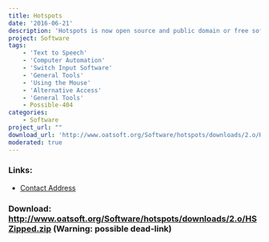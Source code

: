 ```yaml
---
title: Hotspots
date: '2016-06-21'
description: 'Hotspots is now open source and public domain or free software. It may be used by a number of users on one computer or by one user on a number of different computers.'
project: Software
tags:
    - 'Text to Speech'
    - 'Computer Automation'
    - 'Switch Input Software'
    - 'General Tools'
    - 'Using the Mouse'
    - 'Alternative Access'
    - 'General Tools'
    - Possible-404
categories:
    - Software
project_url: ""
download_url: 'http://www.oatsoft.org/Software/hotspots/downloads/2.o/HSZipped.zip'
moderated: true
---
```



### Links:
- <a href="mailto:colven@ace-centre.org.uk">Contact Address</a>

### Download: http://www.oatsoft.org/Software/hotspots/downloads/2.o/HSZipped.zip (Warning: possible dead-link)